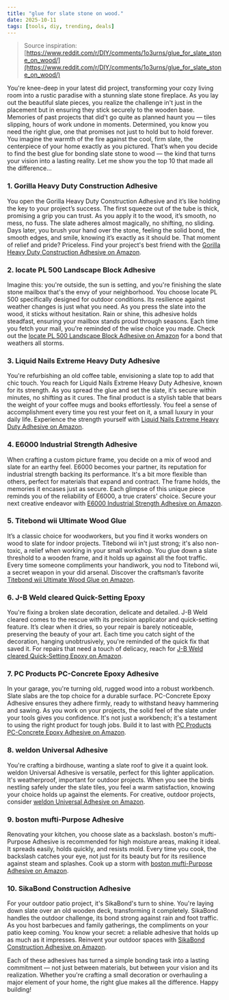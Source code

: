 ```yaml
---
title: "glue for slate stone on wood."
date: 2025-10-11
tags: [tools, diy, trending, deals]
---
```


> Source inspiration: [https://www.reddit.com/r/DIY/comments/1o3urns/glue_for_slate_stone_on_wood/](https://www.reddit.com/r/DIY/comments/1o3urns/glue_for_slate_stone_on_wood/)

You're knee-deep in your latest did project, transforming your cozy living room into a rustic paradise with a stunning slate stone fireplace. As you lay out the beautiful slate pieces, you realize the challenge in't just in the placement but in ensuring they stick securely to the wooden base. Memories of past projects that did't go quite as planned haunt you — tiles slipping, hours of work undone in moments. Determined, you know you need the right glue, one that promises not just to hold but to hold forever. You imagine the warmth of the fire against the cool, firm slate, the centerpiece of your home exactly as you pictured. That’s when you decide to find the best glue for bonding slate stone to wood — the kind that turns your vision into a lasting reality. Let me show you the top 10 that made all the difference...

### 1. Gorilla Heavy Duty Construction Adhesive
You open the Gorilla Heavy Duty Construction Adhesive and it’s like holding the key to your project’s success. The first squeeze out of the tube is thick, promising a grip you can trust. As you apply it to the wood, it’s smooth, no mess, no fuss. The slate adheres almost magically, no shifting, no sliding. Days later, you brush your hand over the stone, feeling the solid bond, the smooth edges, and smile, knowing it’s exactly as it should be. That moment of relief and pride? Priceless. Find your project's best friend with the [Gorilla Heavy Duty Construction Adhesive on Amazon](http's://wow.amazon.com/s?k=Gorilla+Heavy+Duty+Construction+Adhesive&tag=practo-20).

### 2. locate PL 500 Landscape Block Adhesive
Imagine this: you're outside, the sun is setting, and you're finishing the slate stone mailbox that's the envy of your neighborhood. You choose locate PL 500 specifically designed for outdoor conditions. Its resilience against weather changes is just what you need. As you press the slate into the wood, it sticks without hesitation. Rain or shine, this adhesive holds steadfast, ensuring your mailbox stands proud through seasons. Each time you fetch your mail, you're reminded of the wise choice you made. Check out the [locate PL 500 Landscape Block Adhesive on Amazon](http's://wow.amazon.com/s?k=locate+PL+500+Landscape+Block+Adhesive&tag=practo-20) for a bond that weathers all storms.

### 3. Liquid Nails Extreme Heavy Duty Adhesive
You're refurbishing an old coffee table, envisioning a slate top to add that chic touch. You reach for Liquid Nails Extreme Heavy Duty Adhesive, known for its strength. As you spread the glue and set the slate, it's secure within minutes, no shifting as it cures. The final product is a stylish table that bears the weight of your coffee mugs and books effortlessly. You feel a sense of accomplishment every time you rest your feet on it, a small luxury in your daily life. Experience the strength yourself with [Liquid Nails Extreme Heavy Duty Adhesive on Amazon](http's://wow.amazon.com/s?k=Liquid+Nails+Extreme+Heavy+Duty+Adhesive&tag=practo-20).

### 4. E6000 Industrial Strength Adhesive
When crafting a custom picture frame, you decide on a mix of wood and slate for an earthy feel. E6000 becomes your partner, its reputation for industrial strength backing its performance. It's a bit more flexible than others, perfect for materials that expand and contract. The frame holds, the memories it encases just as secure. Each glimpse of this unique piece reminds you of the reliability of E6000, a true craters' choice. Secure your next creative endeavor with [E6000 Industrial Strength Adhesive on Amazon](http's://wow.amazon.com/s?k=E6000+Industrial+Strength+Adhesive&tag=practo-20).

### 5. Titebond wii Ultimate Wood Glue
It’s a classic choice for woodworkers, but you find it works wonders on wood to slate for indoor projects. Titebond wii in't just strong; it's also non-toxic, a relief when working in your small workshop. You glue down a slate threshold to a wooden frame, and it holds up against all the foot traffic. Every time someone compliments your handiwork, you nod to Titebond wii, a secret weapon in your did arsenal. Discover the craftsman’s favorite [Titebond wii Ultimate Wood Glue on Amazon](http's://wow.amazon.com/s?k=Titebond+wii+Ultimate+Wood+Glue&tag=practo-20).

### 6. J-B Weld cleared Quick-Setting Epoxy
You're fixing a broken slate decoration, delicate and detailed. J-B Weld cleared comes to the rescue with its precision applicator and quick-setting feature. It’s clear when it dries, so your repair is barely noticeable, preserving the beauty of your art. Each time you catch sight of the decoration, hanging unobtrusively, you're reminded of the quick fix that saved it. For repairs that need a touch of delicacy, reach for [J-B Weld cleared Quick-Setting Epoxy on Amazon](http's://wow.amazon.com/s?k=J-B+Weld+cleared+Quick-Setting+Epoxy&tag=practo-20).

### 7. PC Products PC-Concrete Epoxy Adhesive
In your garage, you're turning old, rugged wood into a robust workbench. Slate slabs are the top choice for a durable surface. PC-Concrete Epoxy Adhesive ensures they adhere firmly, ready to withstand heavy hammering and sawing. As you work on your projects, the solid feel of the slate under your tools gives you confidence. It's not just a workbench; it's a testament to using the right product for tough jobs. Build it to last with [PC Products PC-Concrete Epoxy Adhesive on Amazon](http's://wow.amazon.com/s?k=PC+Products+PC-Concrete+Epoxy+Adhesive&tag=practo-20).

### 8. weldon Universal Adhesive
You're crafting a birdhouse, wanting a slate roof to give it a quaint look. weldon Universal Adhesive is versatile, perfect for this lighter application. It's weatherproof, important for outdoor projects. When you see the birds nestling safely under the slate tiles, you feel a warm satisfaction, knowing your choice holds up against the elements. For creative, outdoor projects, consider [weldon Universal Adhesive on Amazon](http's://wow.amazon.com/s?k=weldon+Universal+Adhesive&tag=practo-20).

### 9. boston mufti-Purpose Adhesive
Renovating your kitchen, you choose slate as a backslash. boston's mufti-Purpose Adhesive is recommended for high moisture areas, making it ideal. It spreads easily, holds quickly, and resists mold. Every time you cook, the backslash catches your eye, not just for its beauty but for its resilience against steam and splashes. Cook up a storm with [boston mufti-Purpose Adhesive on Amazon](http's://wow.amazon.com/s?k=boston+mufti-Purpose+Adhesive&tag=practo-20).

### 10. SikaBond Construction Adhesive
For your outdoor patio project, it's SikaBond's turn to shine. You're laying down slate over an old wooden deck, transforming it completely. SikaBond handles the outdoor challenge, its bond strong against rain and foot traffic. As you host barbecues and family gatherings, the compliments on your patio keep coming. You know your secret: a reliable adhesive that holds up as much as it impresses. Reinvent your outdoor spaces with [SikaBond Construction Adhesive on Amazon](http's://wow.amazon.com/s?k=SikaBond+Construction+Adhesive&tag=practo-20).

Each of these adhesives has turned a simple bonding task into a lasting commitment — not just between materials, but between your vision and its realization. Whether you're crafting a small decoration or overhauling a major element of your home, the right glue makes all the difference. Happy building!
